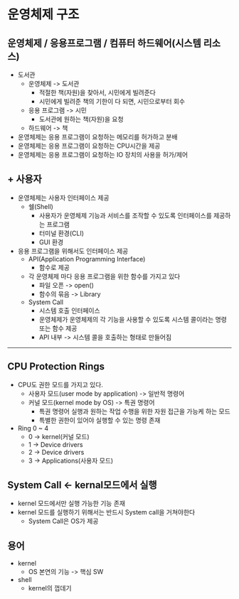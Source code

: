 # 운영체제 구조

## 운영체제 / 응용프로그램 / 컴퓨터 하드웨어(시스템 리소스)
- 도서관
    - 운영체제 -> 도서관
        - 적절한 책(자원)을 찾아서, 시민에게 빌려준다
        - 시민에게 빌려준 책의 기한이 다 되면, 시민으로부터 회수
    - 응용 프로그램 -> 시민
        - 도서관에 원하는 책(자원)을 요청
    - 하드웨어 -> 책
- 운영체제는 응용 프로그램이 요청하는 메모리를 허가하고 분배
- 운영체제는 응용 프로그램이 요청하는 CPU시간을 제공
- 운영체제는 응용 프로그램이 요청하는 IO 장치의 사용을 허가/제어

## + 사용자
- 운영체제는 사용자 인터페이스 제공
    - 쉘(Shell)
        - 사용자가 운영체제 기능과 서비스를 조작할 수 있도록 인터페이스를 제공하는 프로그램
        - 터미널 환경(CLI)
        - GUI 환경
- 응용 프로그램을 위해서도 인터페이스 제공
    - API(Application Programming Interface)
        - 함수로 제공
    - 각 운영체제 마다 응용 프로그램을 위한 함수를 가지고 있다
        - 파일 오픈 -> open()
        - 함수의 묶음 -> Library
    - System Call
        - 시스템 호출 인터페이스
        - 운영체제가 운영체제의 각 기능을 사용할 수 있도록 시스템 콜이라는 명령 또는 함수 제공
        - API 내부 -> 시스템 콜을 호출하는 형태로 만들어짐
___
## CPU Protection Rings
- CPU도 권한 모드를 가지고 있다.
    - 사용자 모드(user mode by application) -> 일반적 명령어
    - 커널 모드(kernel mode by OS) -> 특권 명령어
        - 특권 명령어 실행과 원하는 작업 수행을 위한 자원 접근을 가능케 하는 모드
        - 특별한 권한이 있어야 실행할 수 있는 명령 존재
- Ring 0 ~ 4
    - 0 -> kernel(커널 모드)
    - 1 -> Device drivers
    - 2 -> Device drivers
    - 3 -> Applications(사용자 모드)

## System Call <- kernal모드에서 실행
- kernel 모드에서만 실행 가능한 기능 존재
- kernel 모드를 실행하기 위해서는 반드시 System call을 거쳐야한다
    - System Call은 OS가 제공

## 용어
- kernel
    - OS 본연의 기능 -> 핵심 SW
- shell
    - kernel의 껍데기
